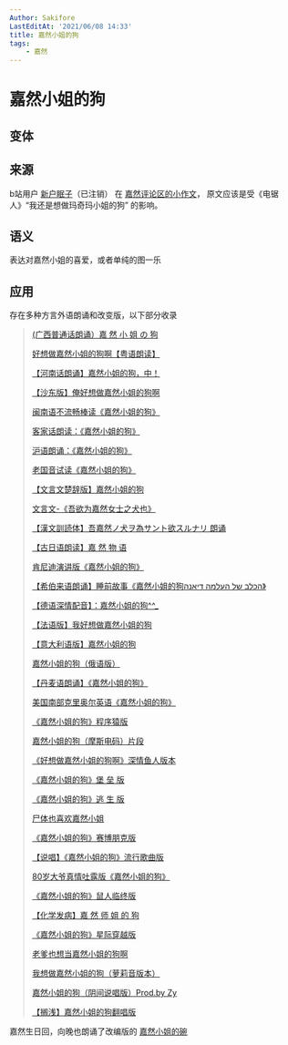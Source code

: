 ```yaml
---
Author: Sakifore
LastEditAt: '2021/06/08 14:33'
title: 嘉然小姐的狗
tags:
	- 嘉然
---
```

# 嘉然小姐的狗

## 变体

## 来源

b站用户 [新户眠子](https://space.bilibili.com/11192497)（已注销）
在 [嘉然评论区的小作文](https://t.bilibili.com/472642570902204872)，
原文应该是受《电锯人》“我还是想做玛奇玛小姐的狗” 的影响。

## 语义

表达对嘉然小姐的喜爱，或者单纯的图一乐

## 应用

存在多种方言外语朗诵和改变版，以下部分收录

>[(广西普通话朗诵）嘉 然 小 姐 の 狗](https://www.bilibili.com/video/BV1rV411i7X6)
>
>[好想做嘉然小姐的狗啊【粤语朗读】](https://www.bilibili.com/video/BV1Yh411r7WY)
>
>[【河南话朗诵】嘉然小姐的狗，中！](https://www.bilibili.com/video/BV1Q54y1Y72C)
>
>[【沙东版】俺好想做嘉然小姐的狗啊](https://www.bilibili.com/video/BV1aK4y1S7AK)
>
>[闽南语不流畅棒读《嘉然小姐的狗》](https://www.bilibili.com/video/BV1Bz4y127Qr)
>
>[客家话朗读：《嘉然小姐的狗》](https://www.bilibili.com/video/BV1G5411N7u9)
>
>[沪语朗诵：《嘉然小姐的狗》](https://www.bilibili.com/video/BV1By4y1h7oV)
>
>[老国音试读《嘉然小姐的狗》](https://www.bilibili.com/video/BV16N411X75F)
>
>[【文言文楚辞版】嘉然小姐的狗](https://www.bilibili.com/video/BV1o54y1h7gv)
>
>[文言文-《吾欲为嘉然女士之犬也》](https://www.bilibili.com/video/BV15v411Y7st)
>
>[【漢文訓読体】吾嘉然ノ犬ヲ為サント欲スルナリ 朗诵](https://www.bilibili.com/video/BV125411N7mx)
>
>[【古日语朗读】嘉 然 物 语](https://www.bilibili.com/video/BV1AK4y1X7JD)
>
>[肯尼迪演讲版《嘉然小姐的狗》](https://www.bilibili.com/video/BV1XK4y1E782)
>
>[【希伯来语朗诵】睡前故事《嘉然小姐的狗הכלב של העלמה דיאנה》](https://www.bilibili.com/video/BV1qA411M741)
>
>[【德语深情配音】：嘉然小姐的狗^^_](https://www.bilibili.com/video/BV1qp4y1n7Qw)
>
>[【法语版】我好想做嘉然小姐的狗](https://www.bilibili.com/video/BV1VV411q7WT)
>
>[【意大利语版】嘉然小姐的狗](https://www.bilibili.com/video/BV1qv411Y76b)
>
>[嘉然小姐的狗（俄语版）](https://www.bilibili.com/video/BV1wU4y1p7Ts)
>
>[【丹麦语朗诵】《嘉然小姐的狗》](https://www.bilibili.com/video/BV1di4y1T7Ge)
>
>[美国南部克里奥尔英语《嘉然小姐的狗》](https://www.bilibili.com/video/BV1Ko4y1R7xd)
>
>[《嘉然小姐的狗》程序猿版](https://www.bilibili.com/video/BV1cK4y1X7zM)
>
>[嘉然小姐的狗（摩斯电码）片段](https://www.bilibili.com/video/BV1aZ4y1A7GF)
>
>[《好想做嘉然小姐的狗啊》深情鱼人版本	](https://www.bilibili.com/video/BV1ZN411X7Yq)
>
>[《嘉然小姐的狗》堡 垒 版](https://www.bilibili.com/video/BV1nh411k77t)
>
>[《嘉然小姐的狗》逃 生 版](https://www.bilibili.com/video/BV1NU4y1s79m)
>
>[尸体也喜欢嘉然小姐](https://www.bilibili.com/video/BV1Rf4y1z7qL)
>
>[《嘉然小姐的狗》赛博朋克版](https://www.bilibili.com/video/BV1mN411X7qT)
>
>[【说唱】《嘉然小姐的狗》流行歌曲版](https://www.bilibili.com/video/BV1Ap4y1H7Wa)
>
>[80岁大爷真情吐露版《嘉然小姐的狗》](https://www.bilibili.com/video/BV1LU4y1s7WH)
>
>[《嘉然小姐的狗》鼠人临终版](https://www.bilibili.com/video/BV1Kv411Y7sw)
>
>[【化学发病】嘉 然 师 姐 的 狗](https://www.bilibili.com/video/BV17v411Y7yE)
>
>[《嘉然小姐的狗》星际穿越版](https://www.bilibili.com/video/BV1hy4y1J7q9)
>
>[老爹也想当嘉然小姐的狗啊](https://www.bilibili.com/video/BV1ty4y1J75M)
>
>[我想做嘉然小姐的狗（萝莉音版本）](https://www.bilibili.com/video/BV1mh411k7pt)
>
>[嘉然小姐的狗（阴间说唱版）Prod.by Zy](https://www.bilibili.com/video/BV1AV411q7Kj)
>
>[【搁浅】嘉然小姐的狗翻唱版](https://www.bilibili.com/video/BV1Ko4y1R7Fr)

嘉然生日回，向晚也朗诵了改编版的 
[嘉然小姐的碗](https://www.bilibili.com/video/BV1ty4y187BE?p=10)

